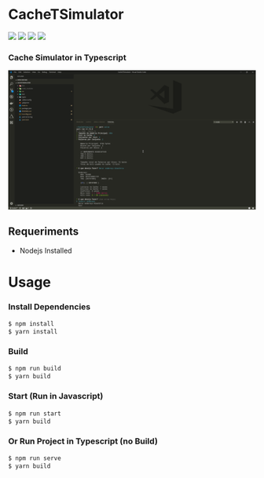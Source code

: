 # CacheTSimulator

![](https://img.shields.io/badge/license-MIT-blue.svg?style=flat-square)
![](https://definitelytyped.org/badges/standard-flat.svg)
![](https://img.shields.io/github/languages/code-size/joaoeudes7/CacheTSimulator.svg?style=flat-square)
![](https://img.shields.io/david/joaoeudes7/CacheTSimulator.svg?style=flat-square)

### Cache Simulator in Typescript

![Simulador de Cache](/demo.png)


## Requeriments
- Nodejs Installed

# Usage
### Install Dependencies
```shell
$ npm install
$ yarn install
```

### Build
```shell
$ npm run build
$ yarn build
```

### Start (Run in Javascript)
```shell
$ npm run start
$ yarn build
```

### Or Run Project in Typescript (no Build)
```shell
$ npm run serve
$ yarn build
```
